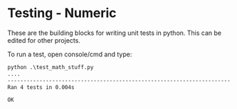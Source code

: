 # Testing - Numeric

These are the building blocks for writing unit tests in python. This can be edited for other projects.

To run a test, open console/cmd and type:

```cmd
python .\test_math_stuff.py
....
----------------------------------------------------------------------
Ran 4 tests in 0.004s

OK
```

